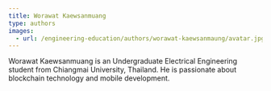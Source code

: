 ```yaml
---
title: Worawat Kaewsanmuang
type: authors
images:
  - url: /engineering-education/authors/worawat-kaewsanmaung/avatar.jpg 
---
```

Worawat Kaewsanmuang is an Undergraduate Electrical Engineering student from Chiangmai University, Thailand. He is passionate about blockchain technology and mobile development.
